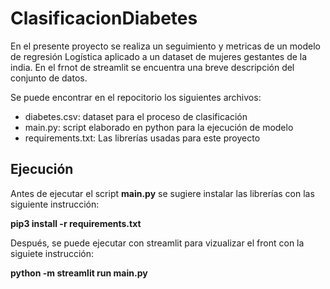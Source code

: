 # ClasificacionDiabetes


En el presente proyecto se realiza un seguimiento y metricas de un modelo de regresión Logística aplicado a un dataset de mujeres gestantes de la india. En el frnot de streamlit se encuentra una breve descripción del conjunto de datos.


Se puede encontrar en el repocitorio los siguientes archivos:


* diabetes.csv: dataset para el proceso de clasificación
* main.py: script elaborado en python para la ejecución de modelo
* requirements.txt: Las librerías usadas para este proyecto


## Ejecución


Antes de ejecutar el script **main.py** se sugiere instalar las librerías con las siguiente instrucción:


**pip3 install -r requirements.txt**


Después, se puede ejecutar con streamlit para vizualizar el front con la siguiete instrucción:


**python -m streamlit run main.py**